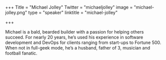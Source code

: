 +++
Title = "Michael Jolley"
Twitter = "michaeljolley"
image = "michael-jolley.png"
type = "speaker"
linktitle = "michael-jolley"

+++

Michael is a bald, bearded builder with a passion for helping others succeed. For nearly 20 years, he’s used his experience in software development and DevOps for clients ranging from start-ups to Fortune 500. When not in full-geek mode, he’s a husband, father of 3, musician and football fanatic.